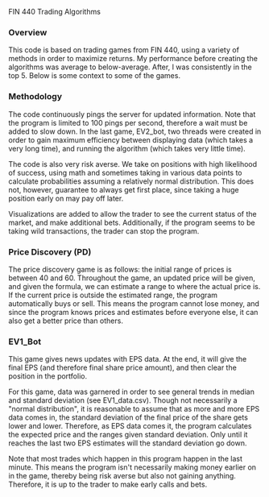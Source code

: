 FIN 440 Trading Algorithms

### Overview
This code is based on trading games from FIN 440, using a variety of methods in order to maximize returns. My performance before creating the algorithms was average to below-average. After, I was consistently in the top 5. Below is some context to some of the games.

### Methodology
The code continuously pings the server for updated information. Note that the program is limited to 100 pings per second, therefore a wait must be added to slow down. In the last game, EV2_bot, two threads were created in order to gain maximum efficiency between displaying data (which takes a very long time), and running the algorithm (which takes very little time).

The code is also very risk averse. We take on positions with high likelihood of success, using math and sometimes taking in various data points to calculate probabilities assuming a relatively normal distribution. This does not, however, guarantee to always get first place, since taking a huge position early on may pay off later.

Visualizations are added to allow the trader to see the current status of the market, and make additional bets. Additionally, if the program seems to be taking wild transactions, the trader can stop the program. 

### Price Discovery (PD)
The price discovery game is as follows: the initial range of prices is between 40 and 60. Throughout the game, an updated price will be given, and given the formula, we can estimate a range to where the actual price is. If the current price is outside the estimated range, the program automatically buys or sell. This means the program cannot lose money, and since the program knows prices and estimates before everyone else, it can also get a better price than others.

### EV1_Bot
This game gives news updates with EPS data. At the end, it will give the final EPS (and therefore final share price amount), and then clear the position in the portfolio.

For this game, data was garnered in order to see general trends in median and standard deviation (see EV1_data.csv). Though not necessarily a "normal distribution", it is reasonable to assume that as more and more EPS data comes in, the standard deviation of the final price of the share gets lower and lower. Therefore, as EPS data comes it, the program calculates the expected price and the ranges given standard deviation. Only until it reaches the last two EPS estimates will the standard deviation go down.

Note that most trades which happen in this program happen in the last minute. This means the program isn't necessarily making money earlier on in the game, thereby being risk averse but also not gaining anything. Therefore, it is up to the trader to make early calls and bets.